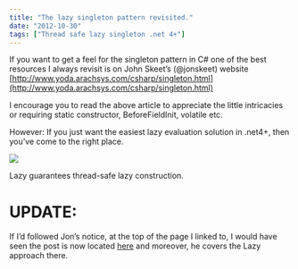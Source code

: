 ```yaml
---
title: "The lazy singleton pattern revisited."
date: "2012-10-30"
tags: ["Thread safe lazy singleton .net 4+"]
---
```


If you want to get a feel for the singleton pattern in C# one of the best resources I always revisit is on John Skeet’s (@jonskeet) website [http://www.yoda.arachsys.com/csharp/singleton.html](http://www.yoda.arachsys.com/csharp/singleton.html)

I encourage you to read the above article to appreciate the little intricacies or requiring static constructor, BeforeFieldInit, volatile etc.

However: If you just want the easiest lazy evaluation solution in .net4+, then you’ve come to the right place.

![](/images/./image.axd?picture=image_thumb_230.png)

Lazy guarantees thread-safe lazy construction.

# UPDATE:

If I’d followed Jon’s notice, at the top of the page I linked to, I would have seen the post is now located [here](http://csharpindepth.com/Articles/General/Singleton.aspx) and moreover, he covers the Lazy approach there.

##
